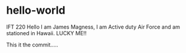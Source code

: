 # hello-world
IFT 220 
Hello I am James Magness, I am Active duty Air Force and am stationed in Hawaii. LUCKY ME!!

This it the commit.....

